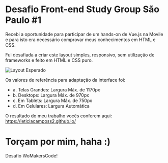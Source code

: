# Desafio Front-end Study Group São Paulo #1

Recebi a oportunidade para participar de um hands-on de Vue.js na Movile e para isto era necessário comprovar meus conhecimentos em HTML e CSS. 

Fui desafiada a criar este layout simples, responsivo, sem utilização de frameworks e feito em HTML e CSS puro.

![Layout Esperado](https://user-images.githubusercontent.com/2198735/44497859-fc48ee80-a651-11e8-9229-eb72dbb224eb.PNG)

Os valores de referência para adaptação da interface foi:

* a.	Telas Grandes: Largura Máx. de 1170px
* b.	Desktops: Largura Máx. de 970px
* c.	Em Tablets: Largura Máx. de 750px
* d.	Em Celulares: Largura Automática

O resultado do meu trabalho vocês conferem aqui: https://leticiacamposs2.github.io/

# Torçam por mim, haha :)
Desafio WoMakersCode!
